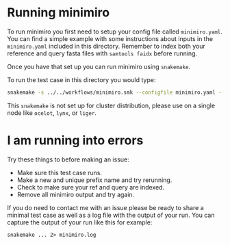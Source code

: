 # Running minimiro
To run minimiro you first need to setup your config file called `minimiro.yaml`. 
You can find a simple example with some instructions about inputs in the `minimiro.yaml` 
included in this directory. Remember to index both your reference and query fasta files with `samtools faidx` before running.

Once you have that set up you can run minimiro using `snakemake`. 

To run the test case in this directory you would type:
```bash
snakemake -s ../../workflows/minimiro.smk --configfile minimiro.yaml --cores 60 
```
This `snakemake` is not set up for cluster distribution, please use on a single node like `ocelot`, `lynx`, or `liger`.

# I am running into errors

Try these things to before making an issue: 
  - Make sure this test case runs.
  - Make a new and unique prefix name and try rerunning.
  - Check to make sure your ref and query are indexed.
  - Remove all minimiro output and try again.

If you do need to contact me with an issue please be ready to share a minimal
test case as well as a log file with the output of your run. 
You can capture the output of your run like this for example:
```
snakemake ... 2> minimiro.log
```

